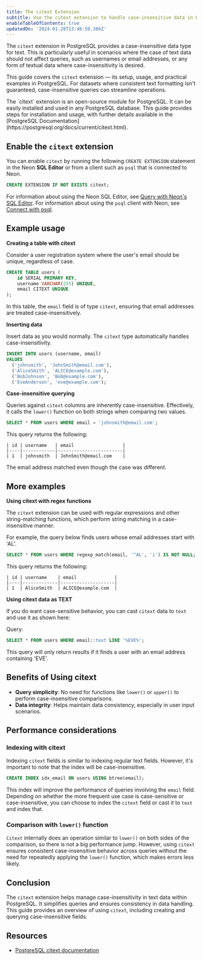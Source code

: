 ```yaml
---
title: The citext Extension
subtitle: Use the citext extension to handle case-insensitive data in PostgreSQL
enableTableOfContents: true
updatedOn: '2024-01-28T13:46:59.386Z'
---
```


The `citext` extension in PostgreSQL provides a case-insensitive data type for text. This is particularly useful in scenarios where the case of text data should not affect queries, such as usernames or email addresses, or any form of textual data where case-insensitivity is desired. 

<CTA />

This guide covers the `citext` extension — its setup, usage, and practical examples in PostgreSQL. For datasets where consistent text formatting isn't guaranteed, case-insensitive queries can streamline operations.

<Admonition type="note">
The `citext` extension is an open-source module for PostgreSQL. It can be easily installed and used in any PostgreSQL database. This guide provides steps for installation and usage, with further details available in the [PostgreSQL Documentation](https://postgresql.org/docs/current/citext.html).
</Admonition>

## Enable the `citext` extension

You can enable `citext` by running the following `CREATE EXTENSION` statement in the Neon **SQL Editor** or from a client such as `psql` that is connected to Neon.

```sql
CREATE EXTENSION IF NOT EXISTS citext;
```

For information about using the Neon SQL Editor, see [Query with Neon's SQL Editor](/docs/get-started-with-neon/query-with-neon-sql-editor). For information about using the `psql` client with Neon, see [Connect with psql](/docs/connect/query-with-psql-editor).

## Example usage

**Creating a table with citext**

Consider a user registration system where the user's email should be unique, regardless of case. 

```sql
CREATE TABLE users (
    id SERIAL PRIMARY KEY,
    username VARCHAR(255) UNIQUE,
    email CITEXT UNIQUE
);
```

In this table, the `email` field is of type `citext`, ensuring that email addresses are treated case-insensitively.

**Inserting data**

Insert data as you would normally. The `citext` type automatically handles case-insensitivity. 

```sql
INSERT INTO users (username, email)
VALUES 
  ('johnsmith', 'JohnSmith@email.com'),
  ('AliceSmith', 'ALICE@example.com'),
  ('BobJohnson', 'Bob@example.com'),
  ('EveAnderson', 'eve@example.com');
```

**Case-insensitive querying**

Queries against `citext` columns are inherently case-insensitive. Effectively, it calls the `lower()` function on both strings when comparing two values. 

```sql
SELECT * FROM users WHERE email = 'johnsmith@email.com';
```

This query returns the following:
```text
| id | username   | email                  |
|----|------------|------------------------|
| 1  | johnsmith  | JohnSmith@email.com    |
```

The email address matched even though the case was different. 

## More examples

**Using citext with regex functions**

The `citext` extension can be used with regular expressions and other string-matching functions, which perform string matching in a case-insensitive manner. 

For example, the query below finds users whose email addresses start with 'AL'.

```sql
SELECT * FROM users WHERE regexp_match(email, '^AL', 'i') IS NOT NULL;
```

This query returns the following:
```text
| id | username    | email              |
|----|-------------|--------------------|
| 1  | AliceSmith  | ALICE@example.com  |
```

**Using citext data as TEXT**

If you do want case-sensitive behavior, you can cast `citext` data to `text` and use it as shown here: 

Query:
```sql
SELECT * FROM users WHERE email::text LIKE '%EVE%';
```

This query will only return results if it finds a user with an email address containing 'EVE'.

## Benefits of Using citext

- **Query simplicity**: No need for functions like `lower()` or `upper()` to perform case-insensitive comparisons.
- **Data integrity**: Helps maintain data consistency, especially in user input scenarios.

## Performance considerations

### Indexing with citext

Indexing `citext` fields is similar to indexing regular text fields. However, it's important to note that the index will be case-insensitive. 

```sql
CREATE INDEX idx_email ON users USING btree(email);
```

This index will improve the performance of queries involving the `email` field. Depending on whether the more frequent use case is case-sensitive or case-insensitive, you can choose to index the `citext` field or cast it to `text` and index that. 

### Comparison with `lower()` function

`Citext` internally does an operation similar to `lower()` on both sides of the comparison, so there is not a big performance jump. However, using `citext` ensures consistent case-insensitive behavior across queries without the need for repeatedly applying the `lower()` function, which makes errors less likely. 

## Conclusion

The `citext` extension helps manage case-insensitivity in text data within PostgreSQL. It simplifies queries and ensures consistency in data handling. This guide provides an overview of using `citext`, including creating and querying case-insensitive fields.

## Resources

- [PostgreSQL citext documentation](https://www.postgresql.org/docs/current/citext.html)

<NeedHelp/>
